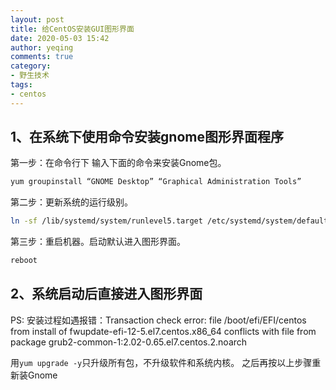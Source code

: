 ```yaml
---
layout: post
title: 给CentOS安装GUI图形界面
date: 2020-05-03 15:42
author: yeqing
comments: true
category: 
- 野生技术
tags: 
- centos
---
```


## 1、在系统下使用命令安装gnome图形界面程序
第一步：在命令行下 输入下面的命令来安装Gnome包。
```bash
yum groupinstall “GNOME Desktop” “Graphical Administration Tools”
```
第二步：更新系统的运行级别。
```bash
ln -sf /lib/systemd/system/runlevel5.target /etc/systemd/system/default.target
```
第三步：重启机器。启动默认进入图形界面。
```bash
reboot
```
## 2、系统启动后直接进入图形界面

PS:
安装过程如遇报错：Transaction check error:
file /boot/efi/EFI/centos from install of fwupdate-efi-12-5.el7.centos.x86_64 conflicts with file from package grub2-common-1:2.02-0.65.el7.centos.2.noarch

用`yum upgrade -y`只升级所有包，不升级软件和系统内核。
之后再按以上步骤重新装Gnome